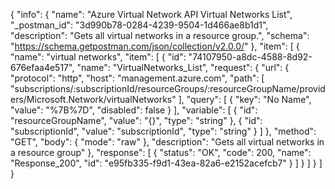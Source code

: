 {
  "info": {
    "name": "Azure Virtual Network API Virtual Networks List",
    "_postman_id": "3d990b78-0284-4239-9504-1d466ae8b1d1",
    "description": "Gets all virtual networks in a resource group.",
    "schema": "https://schema.getpostman.com/json/collection/v2.0.0/"
  },
  "item": [
    {
      "name": "virtual networks",
      "item": [
        {
          "id": "74107950-a8dc-4588-8d92-676efaa4e517",
          "name": "VirtualNetworks_List",
          "request": {
            "url": {
              "protocol": "http",
              "host": "management.azure.com",
              "path": [
                "subscriptions/:subscriptionId/resourceGroups/:resourceGroupName/providers/Microsoft.Network/virtualNetworks"
              ],
              "query": [
                {
                  "key": "No Name",
                  "value": "%7B%7D",
                  "disabled": false
                }
              ],
              "variable": [
                {
                  "id": "resourceGroupName",
                  "value": "{}",
                  "type": "string"
                },
                {
                  "id": "subscriptionId",
                  "value": "subscriptionId",
                  "type": "string"
                }
              ]
            },
            "method": "GET",
            "body": {
              "mode": "raw"
            },
            "description": "Gets all virtual networks in a resource group"
          },
          "response": [
            {
              "status": "OK",
              "code": 200,
              "name": "Response_200",
              "id": "e95fb335-f9d1-43ea-82a6-e2152acefcb7"
            }
          ]
        }
      ]
    }
  ]
}